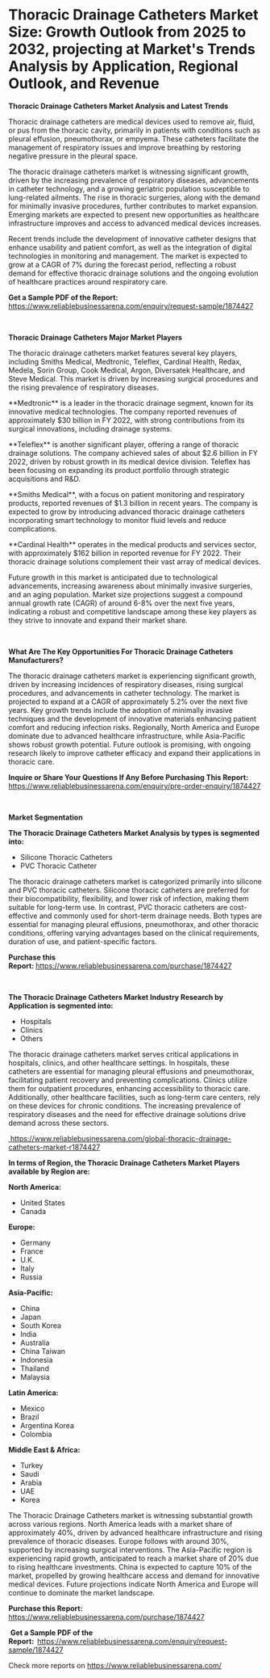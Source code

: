 <p><h1>Thoracic Drainage Catheters Market Size: Growth Outlook from 2025 to 2032, projecting at Market's Trends Analysis by Application, Regional Outlook, and Revenue</h1></p><p><strong>Thoracic Drainage Catheters Market Analysis and Latest Trends</strong></p>
<p><p>Thoracic drainage catheters are medical devices used to remove air, fluid, or pus from the thoracic cavity, primarily in patients with conditions such as pleural effusion, pneumothorax, or empyema. These catheters facilitate the management of respiratory issues and improve breathing by restoring negative pressure in the pleural space.</p><p>The thoracic drainage catheters market is witnessing significant growth, driven by the increasing prevalence of respiratory diseases, advancements in catheter technology, and a growing geriatric population susceptible to lung-related ailments. The rise in thoracic surgeries, along with the demand for minimally invasive procedures, further contributes to market expansion. Emerging markets are expected to present new opportunities as healthcare infrastructure improves and access to advanced medical devices increases.</p><p>Recent trends include the development of innovative catheter designs that enhance usability and patient comfort, as well as the integration of digital technologies in monitoring and management. The market is expected to grow at a CAGR of 7% during the forecast period, reflecting a robust demand for effective thoracic drainage solutions and the ongoing evolution of healthcare practices around respiratory care.</p></p>
<p><strong>Get a Sample PDF of the Report:&nbsp;</strong> <a href="https://www.reliablebusinessarena.com/enquiry/request-sample/1874427?utm_campaign=2175&utm_medium=2&utm_source=Github&utm_content=ia&utm_term=04032025&utm_id=thoracic-drainage-catheters">https://www.reliablebusinessarena.com/enquiry/request-sample/1874427</a></p>
<p>&nbsp;</p>
<p><strong>Thoracic Drainage Catheters Major Market Players</strong></p>
<p><p>The thoracic drainage catheters market features several key players, including Smiths Medical, Medtronic, Teleflex, Cardinal Health, Redax, Medela, Sorin Group, Cook Medical, Argon, Diversatek Healthcare, and Steve Medical. This market is driven by increasing surgical procedures and the rising prevalence of respiratory diseases.</p><p>**Medtronic** is a leader in the thoracic drainage segment, known for its innovative medical technologies. The company reported revenues of approximately $30 billion in FY 2022, with strong contributions from its surgical innovations, including drainage systems.</p><p>**Teleflex** is another significant player, offering a range of thoracic drainage solutions. The company achieved sales of about $2.6 billion in FY 2022, driven by robust growth in its medical device division. Teleflex has been focusing on expanding its product portfolio through strategic acquisitions and R&D.</p><p>**Smiths Medical**, with a focus on patient monitoring and respiratory products, reported revenues of $1.3 billion in recent years. The company is expected to grow by introducing advanced thoracic drainage catheters incorporating smart technology to monitor fluid levels and reduce complications.</p><p>**Cardinal Health** operates in the medical products and services sector, with approximately $162 billion in reported revenue for FY 2022. Their thoracic drainage solutions complement their vast array of medical devices.</p><p>Future growth in this market is anticipated due to technological advancements, increasing awareness about minimally invasive surgeries, and an aging population. Market size projections suggest a compound annual growth rate (CAGR) of around 6-8% over the next five years, indicating a robust and competitive landscape among these key players as they strive to innovate and expand their market share.</p></p>
<p>&nbsp;</p>
<p><strong>What Are The Key Opportunities For Thoracic Drainage Catheters Manufacturers?</strong></p>
<p><p>The thoracic drainage catheters market is experiencing significant growth, driven by increasing incidences of respiratory diseases, rising surgical procedures, and advancements in catheter technology. The market is projected to expand at a CAGR of approximately 5.2% over the next five years. Key growth trends include the adoption of minimally invasive techniques and the development of innovative materials enhancing patient comfort and reducing infection risks. Regionally, North America and Europe dominate due to advanced healthcare infrastructure, while Asia-Pacific shows robust growth potential. Future outlook is promising, with ongoing research likely to improve catheter efficacy and expand their applications in thoracic care.</p></p>
<p><strong>Inquire or Share Your Questions If Any Before Purchasing This Report:</strong> <a href="https://www.reliablebusinessarena.com/enquiry/pre-order-enquiry/1874427?utm_campaign=2175&utm_medium=2&utm_source=Github&utm_content=ia&utm_term=04032025&utm_id=thoracic-drainage-catheters">https://www.reliablebusinessarena.com/enquiry/pre-order-enquiry/1874427</a></p>
<p>&nbsp;</p>
<p><strong>Market Segmentation</strong></p>
<p><strong>The Thoracic Drainage Catheters Market Analysis by types is segmented into:</strong></p>
<p><ul><li>Silicone Thoracic Catheters</li><li>PVC Thoracic Catheter</li></ul></p>
<p><p>The thoracic drainage catheters market is categorized primarily into silicone and PVC thoracic catheters. Silicone thoracic catheters are preferred for their biocompatibility, flexibility, and lower risk of infection, making them suitable for long-term use. In contrast, PVC thoracic catheters are cost-effective and commonly used for short-term drainage needs. Both types are essential for managing pleural effusions, pneumothorax, and other thoracic conditions, offering varying advantages based on the clinical requirements, duration of use, and patient-specific factors.</p></p>
<p><strong>Purchase this Report:&nbsp;</strong><a href="https://www.reliablebusinessarena.com/purchase/1874427?utm_campaign=2175&utm_medium=2&utm_source=Github&utm_content=ia&utm_term=04032025&utm_id=thoracic-drainage-catheters">https://www.reliablebusinessarena.com/purchase/1874427</a></p>
<p>&nbsp;</p>
<p><strong>The Thoracic Drainage Catheters Market Industry Research by Application is segmented into:</strong></p>
<p><ul><li>Hospitals</li><li>Clinics</li><li>Others</li></ul></p>
<p><p>The thoracic drainage catheters market serves critical applications in hospitals, clinics, and other healthcare settings. In hospitals, these catheters are essential for managing pleural effusions and pneumothorax, facilitating patient recovery and preventing complications. Clinics utilize them for outpatient procedures, enhancing accessibility to thoracic care. Additionally, other healthcare facilities, such as long-term care centers, rely on these devices for chronic conditions. The increasing prevalence of respiratory diseases and the need for effective drainage solutions drive demand across these sectors.</p></p>
<p><a href="https://www.reliablebusinessarena.com/global-thoracic-drainage-catheters-market-r1874427?utm_campaign=2175&utm_medium=2&utm_source=Github&utm_content=ia&utm_term=04032025&utm_id=thoracic-drainage-catheters">&nbsp;https://www.reliablebusinessarena.com/global-thoracic-drainage-catheters-market-r1874427</a></p>
<p><strong>In terms of Region, the Thoracic Drainage Catheters Market Players available by Region are:</strong></p>
<p>
    <p> <strong> North America: </strong>
        <ul>
            <li>United States</li>
            <li>Canada</li>
        </ul>
        </p> 
    <p> <strong> Europe: </strong>
        <ul>
            <li>Germany</li>
            <li>France</li>
            <li>U.K.</li>
            <li>Italy</li>
            <li>Russia</li>
        </ul>
        </p> 
    <p> <strong> Asia-Pacific: </strong>
        <ul>
            <li>China</li>
            <li>Japan</li>
            <li>South Korea</li>
            <li>India</li>
            <li>Australia</li>
            <li>China Taiwan</li>
            <li>Indonesia</li>
            <li>Thailand</li>
            <li>Malaysia</li>
        </ul>
        </p> 
    <p> <strong> Latin America: </strong>
        <ul>
            <li>Mexico</li>
            <li>Brazil</li>
            <li>Argentina Korea</li>
            <li>Colombia</li>
        </ul>
        </p> 
    <p> <strong> Middle East & Africa: </strong>
        <ul>
            <li>Turkey</li>
            <li>Saudi</li>
            <li>Arabia</li>
            <li>UAE</li>
            <li>Korea</li>
        </ul>
    </p>
    </p>
<p><p>The Thoracic Drainage Catheters market is witnessing substantial growth across various regions. North America leads with a market share of approximately 40%, driven by advanced healthcare infrastructure and rising prevalence of thoracic diseases. Europe follows with around 30%, supported by increasing surgical interventions. The Asia-Pacific region is experiencing rapid growth, anticipated to reach a market share of 20% due to rising healthcare investments. China is expected to capture 10% of the market, propelled by growing healthcare access and demand for innovative medical devices. Future projections indicate North America and Europe will continue to dominate the market landscape.</p></p>
<p><strong>Purchase this Report: </strong><a href="https://www.reliablebusinessarena.com/purchase/1874427?utm_campaign=2175&utm_medium=2&utm_source=Github&utm_content=ia&utm_term=04032025&utm_id=thoracic-drainage-catheters">https://www.reliablebusinessarena.com/purchase/1874427</a></p>
<p>&nbsp;<strong>Get a Sample PDF of the Report:&nbsp;&nbsp;</strong><a href="https://www.reliablebusinessarena.com/enquiry/request-sample/1874427?utm_campaign=2175&utm_medium=2&utm_source=Github&utm_content=ia&utm_term=04032025&utm_id=thoracic-drainage-catheters">https://www.reliablebusinessarena.com/enquiry/request-sample/1874427</a></p>
<p><strong></strong></p>
<p>Check more reports on <a href="https://www.reliablebusinessarena.com/?utm_campaign=2175&utm_medium=2&utm_source=Github&utm_content=ia&utm_term=04032025&utm_id=thoracic-drainage-catheters">https://www.reliablebusinessarena.com/</a></p>